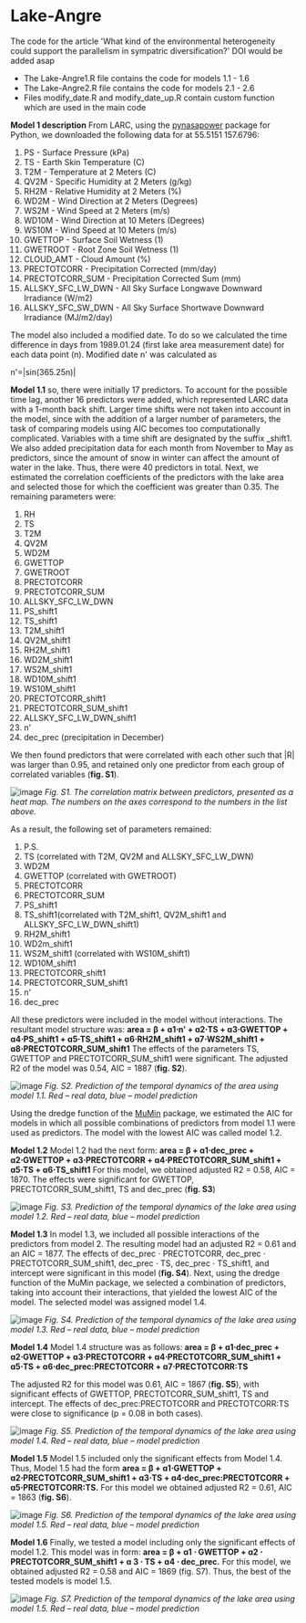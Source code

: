 # Lake-Angre
The code for the article 'What kind of the environmental heterogeneity could support the parallelism in sympatric diversification?'
DOI would be added asap

- The Lake-Angre1.R file contains the code for models 1.1 - 1.6
- The Lake-Angre2.R file contains the code for models 2.1 - 2.6
- Files modify_date.R and modify_date_up.R contain custom function which are used in the main code

**Model 1 description** 
From LARC, using the [pynasapower](https://github.com/alekfal/pynasapower) package for Python, we downloaded the following data for at 55.5151 157.6796:
1) PS - Surface Pressure (kPa)
2) TS - Earth Skin Temperature (C)
3) T2M - Temperature at 2 Meters (C)
4) QV2M - Specific Humidity at 2 Meters (g/kg)
5) RH2M - Relative Humidity at 2 Meters (%)
6) WD2M - Wind Direction at 2 Meters (Degrees)
7) WS2M - Wind Speed at 2 Meters (m/s)
8) WD10M - Wind Direction at 10 Meters (Degrees)
9) WS10M - Wind Speed at 10 Meters (m/s)
10) GWETTOP - Surface Soil Wetness (1)
11) GWETROOT - Root Zone Soil Wetness (1)
12) CLOUD_AMT - Cloud Amount (%)
13) PRECTOTCORR - Precipitation Corrected (mm/day)
14) PRECTOTCORR_SUM - Precipitation Corrected Sum (mm)
15) ALLSKY_SFC_LW_DWN - All Sky Surface Longwave Downward Irradiance (W/m2)
16) ALLSKY_SFC_SW_DWN - All Sky Surface Shortwave Downward Irradiance (MJ/m2/day)

The model also included a modified date. To do so we calculated the time difference in days from 1989.01.24 (first lake area measurement date) for each data point (n). Modified date n' was calculated as

n'=|sin(365.25n)|
 
**Model 1.1**
so, there were initially 17 predictors. To account for the possible time lag, another 16 predictors were added, which represented LARC data with a 1-month back shift. Larger time shifts were not taken into account in the model, since with the addition of a larger number of parameters, the task of comparing models using AIC becomes too computationally complicated. Variables with a time shift are designated by the suffix _shift1.
We also added precipitation data for each month from November to May as predictors, since the amount of snow in winter can affect the amount of water in the lake. 
Thus, there were 40 predictors in total. Next, we estimated the correlation coefficients of the predictors with the lake area and selected those for which the coefficient was greater than 0.35. The remaining parameters were:
1) RH
2) TS
3) T2M
4) QV2M
5) WD2M
6) GWETTOP
7) GWETROOT
8) PRECTOTCORR
9) PRECTOTCORR_SUM
10) ALLSKY_SFC_LW_DWN
11) PS_shift1
12) TS_shift1
13) T2M_shift1
14) QV2M_shift1
15) RH2M_shift1
16) WD2M_shift1
17) WS2M_shift1
18) WD10M_shift1
19) WS10M_shift1
20) PRECTOTCORR_shift1
21) PRECTOTCORR_SUM_shift1
22) ALLSKY_SFC_LW_DWN_shift1
23) n'
24) dec_prec (precipitation in December)

We then found predictors that were correlated with each other such that |R| was larger than 0.95, and retained only one predictor from each group of correlated variables (**fig. S1**).

![image](https://github.com/user-attachments/assets/f5395971-d4d9-4b5b-8458-7490306f0164)
_Fig. S1. The correlation matrix between predictors, presented as a heat map. The numbers on the axes correspond to the numbers in the list above._

As a result, the following set of parameters remained:
1) P.S.
2) TS (correlated with T2M, QV2M and ALLSKY_SFC_LW_DWN)
3) WD2M
4) GWETTOP (correlated with GWETROOT)
5) PRECTOTCORR
6) PRECTOTCORR_SUM
7) PS_shift1
8) TS_shift1(correlated with T2M_shift1, QV2M_shift1 and ALLSKY_SFC_LW_DWN_shift1)
9) RH2M_shift1
10) WD2m_shift1
11) WS2M_shift1 (correlated with WS10M_shift1)
12) WD10M_shift1
13) PRECTOTCORR_shift1
14) PRECTOTCORR_SUM_shift1
15) n'
16) dec_prec

All these predictors were included in the model without interactions. The resultant model structure was:
**area = β + ɑ1⋅n' + ɑ2⋅TS + ɑ3⋅GWETTOP + ɑ4⋅PS_shift1 + ɑ5⋅TS_shift1 + ɑ6⋅RH2M_shift1 + ɑ7⋅WS2M_shift1 + ɑ8⋅PRECTOTCORR_SUM_shift1**
The effects of the parameters TS, GWETTOP and PRECTOTCORR_SUM_shift1 were significant. The adjusted R2 of the model was 0.54, AIC = 1887 (**fig. S2**).

![image](https://github.com/user-attachments/assets/76a70b1c-3022-407a-b0d4-f60a9574f53b)
_Fig. S2. Prediction of the temporal dynamics of the area using model 1.1. Red – real data, blue – model prediction_

Using the dredge function of the [MuMin](https://cran.r-project.org/web/packages/MuMIn/index.html) package, we estimated the AIC for models in which all possible combinations of predictors from model 1.1 were used as predictors. The model with the lowest AIC was called model 1.2.

**Model 1.2**
Model 1.2 had the next form:
**area = β + ɑ1⋅dec_prec + ɑ2⋅GWETTOP + ɑ3⋅PRECTOTCORR + ɑ4⋅PRECTOTCORR_SUM_shift1 + ɑ5⋅TS + ɑ6⋅TS_shift1**
For this model, we obtained adjusted R2 = 0.58, AIC = 1870. The effects were significant for  GWETTOP, PRECTOTCORR_SUM_shift1, TS and  dec_prec (**fig. S3**)

![image](https://github.com/user-attachments/assets/5cfca6e5-2398-4f9f-9131-379af2cf0b94)
_Fig. S3. Prediction of the temporal dynamics of the lake area using model 1.2. Red – real data, blue – model prediction_

**Model 1.3**
In model 1.3, we included all possible interactions of the predictors from model 2. The resulting model had an adjusted R2 = 0.61 and an AIC = 1877. The effects of dec_prec ⋅ PRECTOTCORR, dec_prec ⋅ PRECTOTCORR_SUM_shift1, dec_prec ⋅ TS, dec_prec ⋅ TS_shift1, and intercept were significant in this model (**fig. S4**).
Next, using the dredge function of the MuMin package, we selected a combination of predictors, taking into account their interactions, that yielded the lowest AIC of the model. The selected model was assigned model 1.4.

![image](https://github.com/user-attachments/assets/8698a8bb-e8a6-4aa9-a743-a8142301fe56)
_Fig. S4. Prediction of the temporal dynamics of the lake area using model 1.3. Red – real data, blue – model prediction_

**Model 1.4** 
Model 1.4 structure was as follows: 
**area = β + ɑ1⋅dec_prec + ɑ2⋅GWETTOP + ɑ3⋅PRECTOTCORR + ɑ4⋅PRECTOTCORR_SUM_shift1 + ɑ5⋅TS + ɑ6⋅dec_prec:PRECTOTCORR + ɑ7⋅PRECTOTCORR:TS**

The adjusted R2 for this model was 0.61, AIC = 1867 (**fig. S5**), with significant effects of GWETTOP, PRECTOTCORR_SUM_shift1, TS and intercept. The effects of dec_prec:PRECTOTCORR and PRECTOTCORR:TS were close to significance (p = 0.08 in both cases).

![image](https://github.com/user-attachments/assets/bfee3fcd-314a-4af1-8f29-66ab305c4d0a)
_Fig. S5. Prediction of the temporal dynamics of the lake area using model 1.4. Red – real data, blue – model prediction_

**Model 1.5**
Model 1.5 included only the significant effects from Model 1.4. Thus, Model 1.5 had the form
**area = β + ɑ1⋅GWETTOP + ɑ2⋅PRECTOTCORR_SUM_shift1 + ɑ3⋅TS + ɑ4⋅dec_prec:PRECTOTCORR + ɑ5⋅PRECTOTCORR:TS.**
For this model we obtained adjusted R2 = 0.61, AIC = 1863 (**fig. S6**).

![image](https://github.com/user-attachments/assets/a5d59bd1-3780-40d9-86f4-e8dc0619a432)
_Fig. S6. Prediction of the temporal dynamics of the lake area using model 1.5. Red – real data, blue – model prediction_

**Model 1.6**
Finally, we tested a model including only the significant effects of model 1.2. This model was in form:
**area = β + ɑ1 ⋅ GWETTOP + ɑ2 ⋅ PRECTOTCORR_SUM_shift1 + ɑ 3 ⋅ TS + ɑ4 ⋅ dec_prec.** 
For this model, we obtained adjusted R2 = 0.58 and AIC = 1869 (fig. S7). Thus, the best of the tested models is model 1.5.

![image](https://github.com/user-attachments/assets/25e70c53-fb3e-4db6-afa9-845454aa4114)
_Fig. S7. Prediction of the temporal dynamics of the lake area using model 1.5. Red – real data, blue – model prediction_
